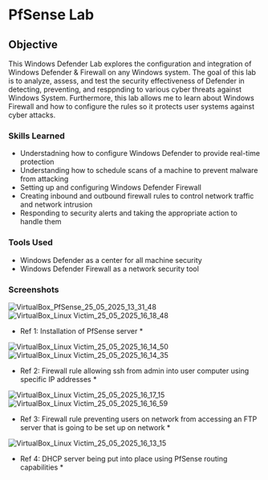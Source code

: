 # PfSense Lab

## Objective
This Windows Defender Lab explores the configuration and integration of Windows Defender & Firewall on any Windows system. The goal of this lab is to analyze, assess, and test the security effectiveness of Defender in detecting, preventing, and resppnding to various cyber threats against Windows System. Furthermore, this lab allows me to learn about Windows Firewall and how to configure the rules so it protects user systems against cyber attacks.

### Skills Learned
- Understadning how to configure Windows Defender to provide real-time protection
- Understanding how to schedule scans of a machine to prevent malware from attacking
- Setting up and configuring Windows Defender Firewall
- Creating inbound and outbound firewall rules to control network traffic and network intrusion
- Responding to security alerts and taking the appropriate action to handle them

### Tools Used
- Windows Defender as a center for all machine security
- Windows Defender Firewall as a network security tool

### Screenshots
![VirtualBox_PfSense_25_05_2025_13_31_48](https://github.com/user-attachments/assets/91387c8d-a795-4e11-a944-02d1b15dc7d9)
![VirtualBox_Linux Victim_25_05_2025_16_18_48](https://github.com/user-attachments/assets/3bc7b86a-d8d3-485e-8c64-8a088f77fdd3)
* Ref 1: Installation of PfSense server *


![VirtualBox_Linux Victim_25_05_2025_16_14_50](https://github.com/user-attachments/assets/91a54acd-2728-4a74-af05-e22968331436)
![VirtualBox_Linux Victim_25_05_2025_16_14_35](https://github.com/user-attachments/assets/4a0f9a72-1047-4768-a58d-015e93dfff01)
* Ref 2: Firewall rule allowing ssh from admin into user computer using specific IP addresses *


![VirtualBox_Linux Victim_25_05_2025_16_17_15](https://github.com/user-attachments/assets/c7eee917-c3a0-419a-84df-94f7c121f4b3)
![VirtualBox_Linux Victim_25_05_2025_16_16_59](https://github.com/user-attachments/assets/fd6bebaf-23fa-49f6-8322-40185a2a33f7)
* Ref 3: Firewall rule preventing users on network from accessing an FTP server that is going to be set up on network *


![VirtualBox_Linux Victim_25_05_2025_16_13_15](https://github.com/user-attachments/assets/98a2bc6c-7d84-4b54-acfe-466bc79ac5cc)
* Ref 4: DHCP server being put into place using PfSense routing capabilities *
